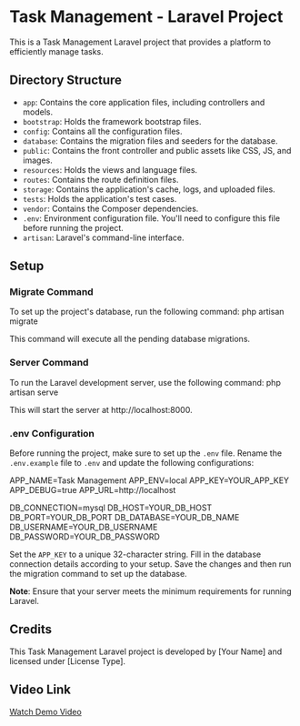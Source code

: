 # Task Management - Laravel Project

This is a Task Management Laravel project that provides a platform to efficiently manage tasks.

## Directory Structure

- `app`: Contains the core application files, including controllers and models.
- `bootstrap`: Holds the framework bootstrap files.
- `config`: Contains all the configuration files.
- `database`: Contains the migration files and seeders for the database.
- `public`: Contains the front controller and public assets like CSS, JS, and images.
- `resources`: Holds the views and language files.
- `routes`: Contains the route definition files.
- `storage`: Contains the application's cache, logs, and uploaded files.
- `tests`: Holds the application's test cases.
- `vendor`: Contains the Composer dependencies.
- `.env`: Environment configuration file. You'll need to configure this file before running the project.
- `artisan`: Laravel's command-line interface.

## Setup

### Migrate Command
To set up the project's database, run the following command:
php artisan migrate

This command will execute all the pending database migrations.

### Server Command
To run the Laravel development server, use the following command:
php artisan serve

This will start the server at http://localhost:8000.

### .env Configuration
Before running the project, make sure to set up the `.env` file. Rename the `.env.example` file to `.env` and update the following configurations:

APP_NAME=Task Management
APP_ENV=local
APP_KEY=YOUR_APP_KEY
APP_DEBUG=true
APP_URL=http://localhost

DB_CONNECTION=mysql
DB_HOST=YOUR_DB_HOST
DB_PORT=YOUR_DB_PORT
DB_DATABASE=YOUR_DB_NAME
DB_USERNAME=YOUR_DB_USERNAME
DB_PASSWORD=YOUR_DB_PASSWORD


Set the `APP_KEY` to a unique 32-character string. Fill in the database connection details according to your setup. Save the changes and then run the migration command to set up the database.

**Note**: Ensure that your server meets the minimum requirements for running Laravel.

## Credits
This Task Management Laravel project is developed by [Your Name] and licensed under [License Type].

## Video Link
[Watch Demo Video](https://drive.google.com/file/d/1qJWViEAlzaq_oP3OXQj1K9lUQDEXUeOg/view?usp=sharing)
